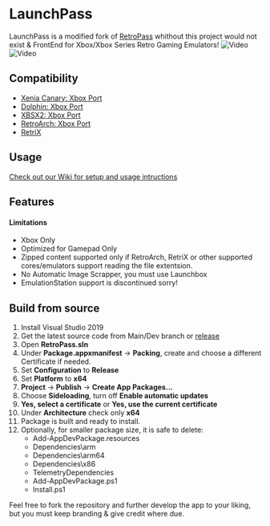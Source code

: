 # LaunchPass
LaunchPass is a modified fork of [RetroPass](https://github.com/retropassdev/RetroPass) whithout this project would not exist & FrontEnd for Xbox/Xbox Series Retro Gaming Emulators!
![Video](https://github.com/Misunderstood-Wookiee/LaunchPass/blob/d14ac0b559bae1aae99185a8be933d4af86664f2/Docs/LaunchPass.webp)
![Video](/Docs/collection.gif)

## Compatibility
- [Xenia Canary: Xbox Port](https://github.com/SirMangler/xenia)
- [Dolphin: Xbox Port](https://github.com/SirMangler/dolphin)
- [XBSX2: Xbox Port](https://github.com/TheRhysWyrill/XBSX2)
- [RetroArch: Xbox Port](https://www.retroarch.com/?page=platforms)
- [RetriX](https://github.com/Aftnet/RetriX)


## Usage
[Check out our Wiki for setup and usage intructions](https://github.com/Misunderstood-Wookiee/LaunchPass/wiki)

## Features

#### Limitations

 - Xbox Only
 - Optimized for Gamepad Only
 - Zipped content supported only if RetroArch, RetriX or other supported cores/emulators support reading the file extentsion.
 - No Automatic Image Scrapper, you must use Launchbox
 - EmulationStation support is discontinued sorry!
  

## Build from source

1. Install Visual Studio 2019
2. Get the latest source code from Main/Dev branch or [release](../../releases/)
3. Open **RetroPass.sln**
4. Under **Package.appxmanifest** -> **Packing**, create and choose a different Certificate if needed.
5. Set **Configuration** to **Release**
6. Set **Platform** to **x64**
7. **Project** -> **Publish** -> **Create App Packages...**
8. Choose **Sideloading**, turn off **Enable automatic updates**
9. **Yes, select a certificate** or **Yes, use the current certificate**
10. Under **Architecture** check only **x64**
11. Package is built and ready to install.
12. Optionally, for smaller package size, it is safe to delete:
	- Add-AppDevPackage.resources
	- Dependencies\arm
	- Dependencies\arm64
	- Dependencies\x86
	- TelemetryDependencies
	- Add-AppDevPackage.ps1
	- Install.ps1

Feel free to fork the repository and further develop the app to your liking, but you must keep branding & give credit where due.

